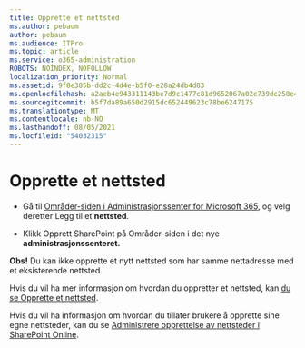 ```yaml
---
title: Opprette et nettsted
ms.author: pebaum
author: pebaum
ms.audience: ITPro
ms.topic: article
ms.service: o365-administration
ROBOTS: NOINDEX, NOFOLLOW
localization_priority: Normal
ms.assetid: 9f8e385b-dd2c-4d4e-b5f0-e28a24db4d83
ms.openlocfilehash: a2aeb4e943311143be7d9c1477c81d9652067a02c739dc258e4187deb79cade7
ms.sourcegitcommit: b5f7da89a650d2915dc652449623c78be6247175
ms.translationtype: MT
ms.contentlocale: nb-NO
ms.lasthandoff: 08/05/2021
ms.locfileid: "54032315"
---
```

# <a name="create-a-site"></a>Opprette et nettsted

- Gå til [Områder-siden i Administrasjonssenter for Microsoft 365](https://portal.office.com/adminportal/home#/SitesList), og velg deretter Legg til et **nettsted**. 
    
- Klikk Opprett SharePoint på Områder-siden i det nye **administrasjonssenteret.** 
    
**Obs!** Du kan ikke opprette et nytt nettsted som har samme nettadresse med et eksisterende nettsted. 
  
Hvis du vil ha mer informasjon om hvordan du oppretter et nettsted, kan [du se Opprette et nettsted](https://go.microsoft.com/fwlink/?linkid=866295).
  
Hvis du vil ha informasjon om hvordan du tillater brukere å opprette sine egne nettsteder, kan du se [Administrere opprettelse av nettsteder i SharePoint Online](https://go.microsoft.com/fwlink/?linkid=866296).
  

